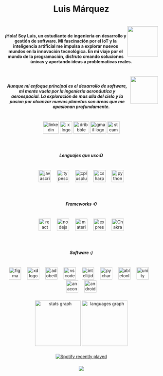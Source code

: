 <h1 align="center">Luis Márquez</h1>

###

<br clear="both">

<img align="right" height="100" src="https://i.pinimg.com/originals/9d/9b/d1/9d9bd13afce1a798d22ecfd9897730ed.gif"  />

###

<h4 align="center">¡Hola! Soy Luis, un estudiante de ingeniería en desarrollo y gestión de software. Mi fascinación por el IoT y la inteligencia artificial me impulsa a explorar nuevos mundos en la innovación tecnológica. En mi viaje por el mundo de la programación, disfruto creando soluciones únicas y aportando ideas a problematicas reales.</h4>

###

<br clear="both">

<img align="right" height="90" src="https://www.ahiva.info/Gifs-Animados/Transporte-aereo/Cohetes/Cohete-21.gif"  />

###

<h5 align="center">Aunque mi enfoque principal es el desarrollo de software, mi mente vuela por la ingeniería aeronáutica y aeroespacial. La exploración de mas alla del cielo y la pasion por alcanzar nuevos planetas son áreas que me apasionan profundamente.</h5>

###

<br clear="both">

<div align="center">
  <a href="https://www.linkedin.com/in/luis-iv%C3%A1n-m%C3%A1rquez-azuara-a09114292/" target="_blank">
    <img src="https://raw.githubusercontent.com/maurodesouza/profile-readme-generator/master/src/assets/icons/social/linkedin/default.svg" width="52" height="40" alt="linkedin logo"  />
  </a>
  <a href="https://x.com/Luisivmaraz" target="_blank">
    <img src="https://freepnglogo.com/images/all_img/1691832581twitter-x-icon-png.png" width="40" height="40" alt="x logo"  />
  </a>
  <img src="https://raw.githubusercontent.com/maurodesouza/profile-readme-generator/master/src/assets/icons/social/dribbble/default.svg" width="52" height="40" alt="dribbble logo"  />
  <a href="luisivmaraz03@gmail.com" target="_blank">
    <img src="https://raw.githubusercontent.com/maurodesouza/profile-readme-generator/master/src/assets/icons/social/gmail/default.svg" width="52" height="40" alt="gmail logo"  />
  </a>
  <img src="https://icones.pro/wp-content/uploads/2022/05/icone-steam-bleue.png" width="40" height="40" alt="steam logo"  />
</div>

###

<br clear="both">

<h5 align="center">Lenguajes que uso:D</h5>

###

<br clear="both">

<div align="center">
  <img src="https://cdn.jsdelivr.net/gh/devicons/devicon/icons/javascript/javascript-original.svg" height="40" alt="javascript logo"  />
  <img width="12" />
  <img src="https://cdn.jsdelivr.net/gh/devicons/devicon/icons/typescript/typescript-original.svg" height="40" alt="typescript logo"  />
  <img width="12" />
  <img src="https://cdn.jsdelivr.net/gh/devicons/devicon/icons/cplusplus/cplusplus-original.svg" height="40" alt="cplusplus logo"  />
  <img width="12" />
  <img src="https://cdn.jsdelivr.net/gh/devicons/devicon/icons/csharp/csharp-original.svg" height="40" alt="csharp logo"  />
  <img width="12" />
  <img src="https://cdn.jsdelivr.net/gh/devicons/devicon/icons/python/python-original.svg" height="40" alt="python logo"  />
</div>

###

<br clear="both">

<h5 align="center">Frameworks :0</h5>

###

<br clear="both">

<div align="center">
  <img src="https://cdn.jsdelivr.net/gh/devicons/devicon/icons/react/react-original.svg" height="40" alt="react logo"  />
  <img width="12" />
  <img src="https://cdn.jsdelivr.net/gh/devicons/devicon/icons/nodejs/nodejs-original.svg" height="40" alt="nodejs logo"  />
  <img width="12" />
  <img src="https://skillicons.dev/icons?i=materialui" height="40" alt="materialui logo"  />
  <img width="12" />
  <img src="https://cdn.jsdelivr.net/gh/devicons/devicon/icons/express/express-original.svg" height="40" alt="express logo"  />
  <img width="12" />
  <img src="https://img.icons8.com/?size=512&id=r9QJ0VFFrn7T&format=png" height="40" alt="Chakra Ui"  />
</div>

###

<br clear="both">

<h5 align="center">Software :)</h5>

###

<br clear="both">

<div align="center">
  <img src="https://cdn.jsdelivr.net/gh/devicons/devicon/icons/figma/figma-original.svg" height="40" alt="figma logo"  />
  <img width="12" />
  <img src="https://cdn.simpleicons.org/adobexd/FF61F6" height="40" alt="xd logo"  />
  <img width="12" />
  <img src="https://cdn.simpleicons.org/adobeillustrator/FF9A00" height="40" alt="adobeillustrator logo"  />
  <img width="12" />
  <img src="https://skillicons.dev/icons?i=vscode" height="40" alt="vscode logo"  />
  <img width="12" />
  <img src="https://skillicons.dev/icons?i=idea" height="40" alt="intellijidea logo"  />
  <img width="12" />
  <img src="https://cdn.jsdelivr.net/gh/devicons/devicon/icons/pycharm/pycharm-original.svg" height="40" alt="pycharm logo"  />
  <img width="12" />
  <img src="https://skillicons.dev/icons?i=ableton" height="40" alt="abletonlive logo"  />
  <img width="12" />
  <img src="https://skillicons.dev/icons?i=unity" height="40" alt="unity logo"  />
  <img width="12" />
  <img src="https://cdn.simpleicons.org/anaconda/44A833" height="40" alt="anaconda logo"  />
  <img width="12" />
  <img src="https://skillicons.dev/icons?i=androidstudio" height="40" alt="androidstudio logo"  />
</div>

###

<div align="center">
  <img src="https://github-readme-stats.vercel.app/api?username=luisivmaraz&hide_title=false&hide_rank=false&show_icons=true&include_all_commits=true&count_private=true&disable_animations=false&theme=dracula&locale=en&hide_border=false&order=1" height="150" alt="stats graph"  />
  <img src="https://github-readme-stats.vercel.app/api/top-langs?username=luisivmaraz&locale=en&hide_title=false&layout=compact&card_width=320&langs_count=5&theme=dracula&hide_border=false&order=2" height="150" alt="languages graph"  />
</div>

###

<div align="center">
  <a href="https://open.spotify.com/user/jfcautny7c62f05vr3nxwoggp">
    <img src="https://spotify-recently-played-readme.vercel.app/api?user=jfcautny7c62f05vr3nxwoggp&count=5&unique=false" alt="Spotify recently played"  />
  </a>
</div>

###

<div align="center">
  <img src="https://profile-counter.glitch.me/luisivmaraz/count.svg?"  />
</div>

###
